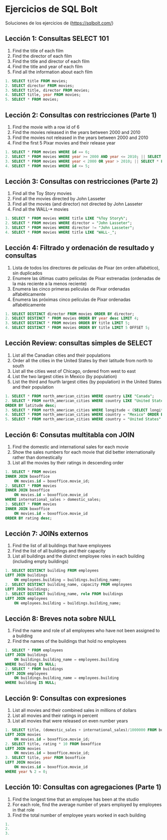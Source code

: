 # Ejercicios de SQL Bolt
Soluciones de los ejercicios de (https://sqlbolt.com/)


## Lección 1: Consultas SELECT 101
1. Find the title of each film
2. Find the director of each film
3. Find the title and director of each film
4. Find the title and year of each film
5. Find all the information about each film 

~~~sql
1. SELECT title FROM movies;
2. SELECT director FROM movies;
3. SELECT title, director FROM movies; 
4. SELECT title, year FROM movies;
5. SELECT * FROM movies;
~~~

## Lección 2: Consultas con restricciones (Parte 1)
1. Find the movie with a row id of 6
2. Find the movies released in the years between 2000 and 2010
3. Find the movies not released in the years between 2000 and 2010
4. Find the first 5 Pixar movies and their release year

~~~sql
1. SELECT * FROM movies WHERE id == 6;
2. SELECT * FROM movies WHERE year >= 2000 AND year <= 2010; || SELECT * FROM movies WHERE year BETWEEN 2000 AND 2010;
3. SELECT * FROM movies WHERE year < 2000 OR year > 2010; || SELECT * FROM movies WHERE year NOT BETWEEN 2000 AND 2010;
4. SELECT * FROM movies WHERE id <= 5;
~~~

## Lección 3: Consultas con restricciones (Parte 2)
1. Find all the Toy Story movies
2. Find all the movies directed by John Lasseter
3. Find all the movies (and director) not directed by John Lasseter
4. Find all the WALL-* movies

~~~sql
1. SELECT * FROM movies WHERE title LIKE "%Toy Story%";
2. SELECT * FROM movies WHERE director = "John Lasseter";
3. SELECT * FROM movies WHERE director != "John Lasseter";
4. SELECT * FROM movies WHERE title LIKE "WALL-_";
~~~

## Lección 4: Filtrado y ordenación de resultado y consultas
1. Lista de todos los directores de películas de Pixar (en orden alfabético), sin duplicados
2. Enumere las últimas cuatro películas de Pixar estrenadas (ordenadas de la más reciente a la menos reciente)
3. Enumera las cinco primeras películas de Pixar ordenadas alfabéticamente
4. Enumera las próximas cinco películas de Pixar ordenadas alfabéticamente

~~~sql
1. SELECT DISTINCT director FROM movies ORDER BY director;
2. SELECT DISTINCT * FROM movies ORDER BY year desc LIMIT 4;
3. SELECT DISTINCT * FROM movies ORDER BY title LIMIT 5;
4. SELECT DISTINCT * FROM movies ORDER BY title LIMIT 5 OFFSET 5;
~~~

## Lección Review: consultas simples de SELECT
1. List all the Canadian cities and their populations
2. Order all the cities in the United States by their latitude from north to south
3. List all the cities west of Chicago, ordered from west to east
4. List the two largest cities in Mexico (by population)
5. List the third and fourth largest cities (by population) in the United States and their population

~~~sql
1. SELECT * FROM north_american_cities WHERE country LIKE "Canada";
2. SELECT * FROM north_american_cities WHERE country LIKE "United States"
ORDER BY latitude desc;
3. SELECT * FROM north_american_cities WHERE longitude < (SELECT longitude FROM north_american_cities WHERE city = "Chicago") ORDER BY longitude;
4. SELECT * FROM north_american_cities WHERE country = "Mexico" ORDER BY population desc LIMIT 2;
5. SELECT * FROM north_american_cities WHERE country = "United States" ORDER BY population desc LIMIT 2 OFFSET 2;
~~~

## Lección 6: Consutas multitabla con JOIN
1. Find the domestic and international sales for each movie
2. Show the sales numbers for each movie that did better internationally rather than domestically
3. List all the movies by their ratings in descending order

~~~sql
1. SELECT * FROM movies
INNER JOIN boxoffice
    ON movies.id = boxoffice.movie_id;
2. SELECT * FROM movies
INNER JOIN boxoffice
    ON movies.id = boxoffice.movie_id
WHERE international_sales > domestic_sales;
3. SELECT * FROM movies
INNER JOIN boxoffice
    ON movies.id = boxoffice.movie_id
ORDER BY rating desc;
~~~

## Lección 7: JOINs externos
1. Find the list of all buildings that have employees
2. Find the list of all buildings and their capacity
3. List all buildings and the distinct employee roles in each building (including empty buildings)

~~~sql
1. SELECT DISTINCT building FROM employees
LEFT JOIN buildings
    ON employees.building = buildings.building_name;
2. SELECT DISTINCT building_name, capacity FROM employees
LEFT JOIN buildings;
3. SELECT DISTINCT building_name, role FROM buildings
LEFT JOIN employees
    ON employees.building = buildings.building_name;
~~~

## Lección 8: Breves nota sobre NULL
1. Find the name and role of all employees who have not been assigned to a building
2. Find the names of the buildings that hold no employees

~~~sql
1. SELECT * FROM employees
LEFT JOIN buildings
    ON buildings.building_name = employees.building
WHERE building IS NULL;
2. SELECT * FROM buildings
LEFT JOIN employees
    ON buildings.building_name = employees.building
WHERE building IS NULL;
~~~

## Lección 9: Consultas con expresiones
1. List all movies and their combined sales in millions of dollars
2. List all movies and their ratings in percent
3. List all movies that were released on even number years

~~~sql
1. SELECT title, (domestic_sales + international_sales)/1000000 FROM boxoffice
LEFT JOIN movies
    ON movies.id = boxoffice.movie_id;
2. SELECT title, rating * 10 FROM boxoffice
LEFT JOIN movies
    ON movies.id = boxoffice.movie_id;
3. SELECT title, year FROM boxoffice
LEFT JOIN movies
    ON movies.id = boxoffice.movie_id
WHERE year % 2 = 0;
~~~

## Lección 10: Consultas con agregaciones (Parte 1)
1. Find the longest time that an employee has been at the studio
2. For each role, find the average number of years employed by employees in that role
3. Find the total number of employee years worked in each building

~~~sql
1. 
2. 
3. 
~~~
